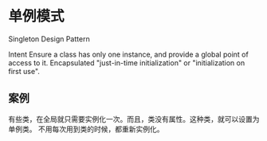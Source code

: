 # 单例模式

Singleton Design Pattern

Intent
Ensure a class has only one instance, and provide a global point of access to it.
Encapsulated "just-in-time initialization" or "initialization on first use".

## 案例

有些类，在全局就只需要实例化一次。而且，类没有属性。这种类，就可以设置为单例类。
不用每次用到类的时候，都重新实例化。





